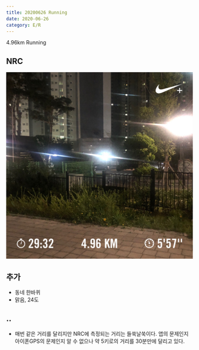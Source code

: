 ```yaml
---
title: 20200626 Running 
date: 2020-06-26
category: E/R
---
```


4.96km Running 

## NRC

![2020062](/img/20200626.jpg)

## 추가

*   동네 한바퀴
*   맑음, 24도

## ..

- 매번 같은 거리를 달리지만 NRC에 측정되는 거리는 들쑥날쑥이다. 앱의 문제인지 아이폰GPS의 문제인지 알 수 없으나 약 5키로의 거리를 30분만에 달리고 있다.
